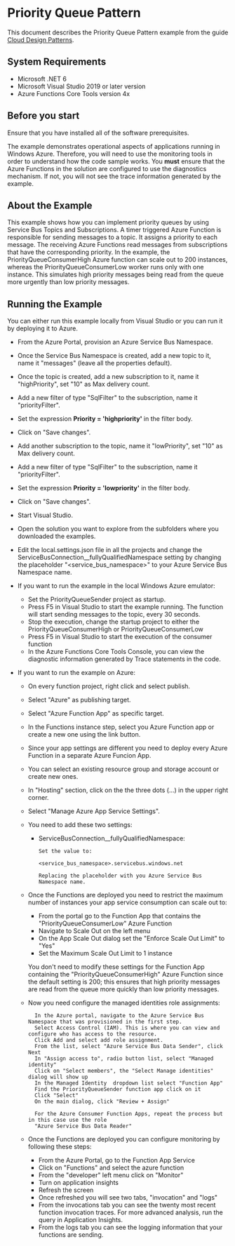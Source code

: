 ﻿# Priority Queue Pattern

This document describes the Priority Queue Pattern example from the guide [Cloud Design Patterns](http://aka.ms/Cloud-Design-Patterns).

## System Requirements

* Microsoft .NET 6
* Microsoft Visual Studio 2019 or later version
* Azure Functions Core Tools version 4x

## Before you start

Ensure that you have installed all of the software prerequisites.

The example demonstrates operational aspects of applications running in Windows Azure. Therefore, you will need to use the monitoring tools in order to understand how the code sample works. You **must** ensure that the Azure Functions in the solution are configured to use the diagnostics mechanism. If not, you will not see the trace information generated by the example.

## About the Example

This example shows how you can implement priority queues by using Service Bus Topics and Subscriptions. A timer triggered Azure Function is responsible for sending messages to a topic. It assigns a priority to each message. The receiving Azure Functions read messages from subscriptions that have the corresponding priority. In the example, the PriorityQueueConsumerHigh Azure function can scale out to 200 instances, whereas the PriorityQueueConsumerLow worker runs only with one instance. This simulates high priority messages being read from the queue more urgently than low priority messages.

## Running the Example

You can either run this example locally from Visual Studio or you can run it by deploying it to Azure.

* From the Azure Portal, provision an Azure Service Bus Namespace.
* Once the Service Bus Namespace is created, add a new topic to it, name it "messages" (leave all the properties default).
* Once the topic is created, add a new subscription to it, name it "highPriority", set "10" as Max delivery count.
* Add a new filter of type "SqlFilter" to the subscription, name it "priorityFilter".
* Set the expression __Priority = 'highpriority'__ in the filter body.
* Click on "Save changes".
* Add another subscription to the topic, name it "lowPriority", set "10" as Max delivery count.
* Add a new filter of type "SqlFilter" to the subscription, name it "priorityFilter".
* Set the expression __Priority = 'lowpriority'__ in the filter body.
* Click on "Save changes".

* Start Visual Studio.
* Open the solution you want to explore from the subfolders where you downloaded the examples.
* Edit the local.settings.json file in all the projects and change the ServiceBusConnection__fullyQualifiedNamespace setting by changing the placeholder "<service_bus_namespace>"  to your Azure Service Bus Namespace name.

* If you want to run the example in the local Windows Azure emulator:
	* Set the PriorityQueueSender project as startup.
	* Press F5 in Visual Studio to start the example running. The function will start sending messages to the topic, every 30 seconds.
	* Stop the execution, change the startup project to either the PriorityQueueConsumerHigh or PriorityQueueConsumerLow
	* Press F5 in Visual Studio to start the execution of the consumer function
	* In the Azure Functions Core Tools Console, you can view the diagnostic information generated by Trace statements in the code.

* If you want to run the example on Azure:
	* On every function project, right click and select publish.
	* Select "Azure" as publishing target.
	* Select "Azure Function App" as specific target.
	* In the Functions instance step, select you Azure Function app or create a new one using the link button.
	* Since your app settings are different you need to deploy every Azure Function in a separate Azure Funcion App.
	* You can select an existing resource group and storage account or create new ones.
	* In "Hosting" section, click on the the three dots (...) in the upper right corner.
	* Select "Manage Azure App Service Settings".
	* You need to add these two settings:

	  - ServiceBusConnection__fullyQualifiedNamespace:

			Set the value to:

	  		<service_bus_namespace>.servicebus.windows.net

			Replacing the placeholder with you Azure Service Bus Namespace name.

	* Once the Functions are deployed you need to restrict the maximum number of instances your app service consumption can scale out to:

        * From the portal go to the Function App that contains the "PriorityQueueConsumerLow" Azure Function
        * Navigate to Scale Out on the left menu
        * On the App Scale Out dialog set the "Enforce Scale Out Limit" to "Yes"
        * Set the Maximum Scale Out Limit to 1 instance
        
        You don't need to modify these settings for the Function App containing the "PriorityQueueConsumerHigh" Azure Function since the default setting is 200; this ensures that high priority messages are read from the queue more quickly than low priority messages.

	* Now you need configure the managed identities role assignments:

			In the Azure portal, navigate to the Azure Service Bus Namespace that was provisioned in the first step.
			Select Access Control (IAM). This is where you can view and configure who has access to the resource.
			Click Add and select add role assignment.
			From the list, select "Azure Service Bus Data Sender", click Next
			In "Assign access to", radio button list, select "Managed identity"
			Click on "Select members", the "Select Manage identities" dialog will show up
			In the Managed Identity  dropdown list select "Function App"
			Find the PriorityQueueSender function app click on it
			Click "Select"
			On the main dialog, click "Review + Assign"

			For the Azure Consumer Function Apps, repeat the process but in this case use the role
			"Azure Service Bus Data Reader"

	* Once the Functions are deployed you can configure monitoring by following these steps:

		- From the Azure Portal, go to the Function App Service
		- Click on "Functions" and select the azure function
		- From the "developer" left menu click on "Monitor"
		- Turn on application insights
		- Refresh the screen
		- Once refreshed you will see two tabs, "invocation" and "logs"
		- From the invocations tab you can see the twenty most recent function invocation traces. For more advanced analysis, run the query in Application Insights. 
		- From the logs tab you can see the logging information that your functions are sending.
